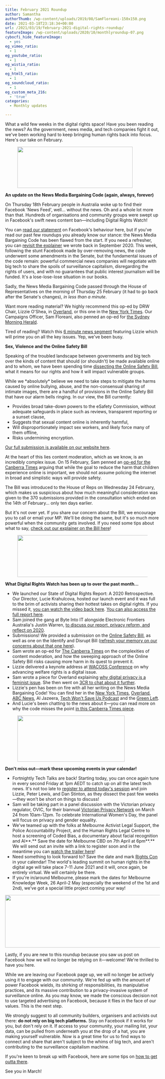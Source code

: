 ```yaml
---
title: February 2021 Roundup
author: Samantha
authorThumb: /wp-content/uploads/2019/08/SamFloreani-150x150.png
date: 2021-03-18T23:18:34+00:00
url: /2021/03/19/february-2021-digital-rights-roundup/
featureImage: /wp-content/uploads/2020/10/monthlyroundup-07.png
cybocfi_hide_featureImage:
  - yes
eg_vimeo_ratio:
  - 1
eg_youtube_ratio:
  - 1
eg_wistia_ratio:
  - 1
eg_html5_ratio:
  - 1
eg_soundcloud_ratio:
  - 1
eg_custom_meta_216:
  - 'true'
categories:
  - Monthly updates

---
```

What a wild few weeks in the digital rights space! Have you been reading the news? As the government, news media, and tech companies fight it out, we've been working hard to keep bringing human rights back into focus. Here's our take on February.

<div class="wp-block-image">
  <figure class="aligncenter size-large is-resized"><img loading="lazy" decoding="async" src="/wp-content/uploads/2020/10/Email_headers_highres-04-1-1024x366.png" alt="" class="wp-image-7494" width="375" height="134" srcset="/wp-content/uploads/2020/10/Email_headers_highres-04-1-1024x366.png 1024w, /wp-content/uploads/2020/10/Email_headers_highres-04-1-300x107.png 300w, /wp-content/uploads/2020/10/Email_headers_highres-04-1-768x275.png 768w, /wp-content/uploads/2020/10/Email_headers_highres-04-1.png 1168w" sizes="(max-width: 375px) 100vw, 375px" /></figure>
</div>

**An update on the News Media Bargaining Code (again, always, forever)**

On Thursday 18th February people in Australia woke up to find their Facebook 'News Feed', well… without the news. Oh and a whole lot more than that. Hundreds of organisations and community groups were swept up in Facebook's swift news content ban—including Digital Rights Watch!

You can [read our statement][1] on Facebook's behaviour here, but if you've read our past few roundups you already know our stance: the News Media Bargaining Code has been flawed from the start. If you need a refresher, you can [revisit the explainer][2] we wrote back in September 2020. This week, following the stunt Facebook made by over-removing news, the code underwent some amendments in the Senate, but the fundamental issues of the code remain: powerful commercial news companies will negotiate with big tech to share the spoils of surveillance capitalism, disregarding the rights of users, and with no guarantees that public interest journalism will be funded. It's a lose-lose-lose situation in our books.

Sadly, the News Media Bargaining Code passed through the House of Representatives on the morning of Thursday 25 February (it had to go back after the Senate's changes), _in less than a minute_.

Want more reading material? We highly recommend this op-ed by DRW Chair, Lizzie O'Shea, in [Overland][3], or this one in the [New York Times][4]. Our Campaigns Officer, Sam Floreani, also penned an op-ed for [the Sydney Morning Herald][5].

Tired of reading? Watch this [6 minute news segment][6] featuring Lizzie which will prime you on all the key issues. Yep, we've been busy.

**Sex, Violence and the Online Safety Bill**

Speaking of the troubled landscape between governments and big tech over the kinds of content that should (or shouldn't) be made available online and to whom, we have been spending time [dissecting the Online Safety Bill][7], what it means for our rights and how it will impact vulnerable groups.

While we \*absolutely\* believe we need to take steps to mitigate the harms caused by online bullying, abuse, and the non-consensual sharing of intimate images, there are a handful of provisions in the Online Safety Bill that have our alarm bells ringing. In our view, the Bill currently:

  * Provides broad take-down powers to the eSafety Commission, without adequate safeguards in place such as reviews, transparent reporting or a sunset clause,
  * Suggests that sexual content online is inherently harmful,
  * Will disproportionately impact sex workers, and likely force many of them offline,
  * Risks undermining encryption.

[Our full submission is available on our website here][8].

At the heart of this lies content moderation, which as we know, is an incredibly complex issue. On 15 February, Sam penned an [op-ed for the Canberra Times][9] arguing that while the goal to reduce the harm that children experience online is important, we should not assume policing the internet in broad and simplistic ways will provide safety.

The Bill was introduced to the House of Reps on Wednesday 24 February, which makes us suspicious about how much meaningful consideration was given to the 370 submissions provided in the consultation which ended on the 14th of February… only ten days earlier.


But it's not over yet. If you share our concern about the Bill, we encourage you to call or email your MP. We'll be doing the same, but it's so much more powerful when the community gets involved. If you need some tips about what to say, [check out our explainer on the Bill here][10]!

<div class="wp-block-image">
  <figure class="aligncenter size-large is-resized"><img loading="lazy" decoding="async" src="/wp-content/uploads/2020/10/Email_headers_highres-01-1024x310.png" alt="" class="wp-image-7296" width="449" height="136" srcset="/wp-content/uploads/2020/10/Email_headers_highres-01-1024x310.png 1024w, /wp-content/uploads/2020/10/Email_headers_highres-01-300x91.png 300w, /wp-content/uploads/2020/10/Email_headers_highres-01-768x233.png 768w, /wp-content/uploads/2020/10/Email_headers_highres-01.png 1376w" sizes="(max-width: 449px) 100vw, 449px" /></figure>
</div>

**What Digital Rights Watch has been up to over the past month&#8230;**

  * We launched our State of Digital Rights Report: A 2020 Retrospective. Our Director, Lucie Krahulcova, hosted our launch event and it was full to the brim of activists sharing their hottest takes on digital rights. If you missed it, [you can watch the video back here][11]. [You can also access the full report here][12].
  * Sam joined the gang at Byte Into IT alongside Electronic Frontiers Australia's Justin Warren, [to discuss our report, privacy reform, and reflect on 2020][13].
  * Submissions! We provided a submission on the [Online Safety Bill][14], as well as one on the Identify and Disrupt Bill ([refresh your memory on our concerns about that one here][15]).
  * Sam wrote an op-ed for [The Canberra Times][16] on the complexities of content moderation, and how the sweeping approach of the Online Safety Bill risks causing more harm in its quest to prevent it.
  * Lizzie delivered a keynote address at [WACOSS Conference][17] on why advancing welfare rights is a digital issue.
  * Sam wrote a piece for Overland explaining [why digital privacy is a feminist issue][18]. She then went on [3CR to chat about it further][19].
  * Lizzie's pen has been on fire with all her writing on the News Media Bargaining Code! You can find her in the [New York Times][20], [Overland][21], [ABC News][22], Al Jazeera, [Tech Won't Save Us Podcast][23] and the [Green Left][24].
  * And Lucie's been chatting to the news about it—you can read more on why the code misses the point [in this Canberra Times piece][25].

<div class="wp-block-image">
  <figure class="aligncenter size-large is-resized"><img loading="lazy" decoding="async" src="/wp-content/uploads/2020/09/Email_headers_highres-06-1024x342.png" alt="" class="wp-image-7275" width="349" height="150" /></figure>
</div>

**Don't miss out—mark these upcoming events in your calendar!**

  * Fortnightly Tech Talks are back! Starting today, you can once again tune in every second Friday at 1pm AEDT to catch up on all the latest tech news. It's not too late to [register to attend today's session][26] and join Lizzie, Peter Lewis, and Dan Stinton, as they dissect the past few weeks—they won't be short on things to discuss!
  * Sam will be taking part in a panel discussion with the Victorian privacy regulator, OVIC, for their biannual [Victorian Privacy Network][27] on March 24 from 10am-12pm. To celebrate International Women's Day, the panel will focus on privacy and gender equality.
  * We've teamed up with the folks at Melbourne Activist Legal Support, the Police Accountability Project, and the Human Rights Legal Centre to host a screening of Coded Bias, a documentary about facial recognition and AI**.** Save the date for Melbourne CBD on 7th April at 6pm**.** We will send out an invite with a link to register soon and in the meantime you can [watch the trailer here][28]!
  * Need something to look forward to? Save the date and mark [Rights Con][29] in your calendar! The world's leading summit on human rights in the digital age will take place 7-11 June 2021 and it will, once again, be entirely virtual. We will certainly be there.
  * If you're in/around Melbourne, please mark the dates for Melbourne Knowledge Week, 26 April-2 May (especially the weekend of the 1st and 2nd), we've got a special little project coming your way!<figure class="wp-block-image size-large">

<img loading="lazy" decoding="async" width="1024" height="171" src="/wp-content/uploads/2020/09/Email_headers_highres-02-1024x171.png" alt="" class="wp-image-7271" srcset="/wp-content/uploads/2020/09/Email_headers_highres-02-1024x171.png 1024w, /wp-content/uploads/2020/09/Email_headers_highres-02-300x50.png 300w, /wp-content/uploads/2020/09/Email_headers_highres-02-768x128.png 768w, /wp-content/uploads/2020/09/Email_headers_highres-02-1536x256.png 1536w, /wp-content/uploads/2020/09/Email_headers_highres-02-2048x342.png 2048w" sizes="(max-width: 1024px) 100vw, 1024px" /> </figure>

Lastly, if you are new to this roundup because you saw us post on Facebook how we will no longer be relying on it—welcome! We're thrilled to have you here.

While we are leaving our Facebook page up, we will no longer be actively using it to engage with our community. We're fed up with the amount of power Facebook wields, its shirking of responsibilities, its manipulative practices, and its massive contribution to a privacy-invasive system of surveillance online. As you may know, we made the conscious decision not to use targeted advertising on Facebook, because it flies in the face of our values. This is the next step.

We strongly suggest to all community builders, organisers and activists out there: **do not rely on big tech platforms.** Stay on Facebook if it works for you, but don't rely on it. If access to your community, your mailing list, your data, can be pulled from underneath you at the drop of a hat, you are making yourself vulnerable. Now is a great time for us to find ways to connect and share that aren't subject to the whims of big tech, and aren't contributing to the surveillance capitalism machine.

If you're keen to break up with Facebook, here are some tips on [how to get outta there][30].

See you in March!

 [1]: https://u1584542.ct.sendgrid.net/ss/c/CMxF4nARlf6wAFa1PSfv0mmZ9RIuK0LyVv5J0Wo3jtLPXabnO7pZHM0rPPHVmfVoZvl93NZkUnxNz3rwysmHbJDRIpi2R6UXgbxwIOg_YsmW4rAFc4Swf10HWu6lpLcDMAYFNNibo2an5ZHdXeNMggYcDmsSBNxPDliAb3fLXS8GIcTS0TADIOME2UTHLm832399h7pKE-085axg1gBcj-GioA7MfROYe5V7HCJZYC9hUgoy67B_JFli2IVEhUiGECuBpDNGeRDOHBrBwJo3foSRfsI0uoV4kTMU6MeANqqehbb-F10fsw_N4QuolXerS3xVI9MXieQNC00795STKg1_6pwcz759PMwOCDk1EscT84ONEftAqeqAYTDtrP28PjBndw_r8lIsNSvYuLxKFQ/39q/-4YLaVdISxKdg9jhVPrppQ/h0/h8g4gnIQpyRIKH0TsH-QXaXoc0EJupHC7Ps14smyUGU
 [2]: https://u1584542.ct.sendgrid.net/ss/c/CMxF4nARlf6wAFa1PSfv0mmZ9RIuK0LyVv5J0Wo3jtLbQYuZN58BSDpHzW6ON_Xe_Jin93oFEiss0xl3Wv5mQyzLep4TS1Bk61Crl1OOPXuMn14ii5c8JmXEo0YA77X8g2drXwuJZUcc2CnXtt_GetF_69W9Gi8YOc9ocI10BkOA6FBCtgHy9ODowV2GdoSGmMzXhVUuKv3aGGnPzLPTB9spM0HptYQuFjOfTlhqayIgqRARL1zciMSwPVd087JwVoJPxdvZOzyr7YGVGDTInWLAUT9CLaVoCXjarafWnZrvLF8SxHvJ8bUZEtPsXYk9mglvsVU8InuxIOaj2my6cHWToL0j6HrXDTtd27qMiDe-gjosPpoURBEnOu8zMKWzxFDEI_wpulyrxVGj5wmzzG2k-NNXHVHUqeD2DptB4Fdivw1br77Mm-uHq6Yvn3DA/39q/-4YLaVdISxKdg9jhVPrppQ/h1/uAU9rTgeYlgRtSYDVVPuHFFON9OUydGuZZ4Jd_rQo9k
 [3]: https://u1584542.ct.sendgrid.net/ss/c/BqA3LhzOFl92KwaVoz69N0qR3BWkZXYkjMRYGJoSlafIbIAD4DumtU7iWaTDGCuKLKeGjGp7wJDVXYYNQLbsXcKY7l8G-Z8s8VodnnvsSo-fN9qlh8GOKY2-FL9-ebieWAqv6iGBVp3hIQ5QpX05bwpTKjxgXRFMyh-4g7t3T8Oy3XSjQKW997o3MImoXMu229thE9ZXVy_aqzWnMVpfgHxwcvbW1MCPDKtH0Bema1MSs3rnUU41cNF-gcxUoC5IDzWKRTxpvaW5ctdIq1woRv3dChs7NJlGjOCZ9AIhjOCRwi_i8qpqsN1cseFHIYLLd6CEcO81XBet3jwP5tJLtBZ41hr4uSRHlzjz4-ads-XmZdG524lHgf05_UU1h62LqcvnMXXSgJ14188Or8S1w_lbC5PnRs07E_VZTGmLrzI/39q/-4YLaVdISxKdg9jhVPrppQ/h2/i2tOqiSsAwv-T0BcXzjQEyIyQ6_s2VfsTUk2F7OorMk
 [4]: https://u1584542.ct.sendgrid.net/ss/c/atcYNHk4Eh2YdGnwBh-YDGlyFEPfIQqTPhAJ7ICxnKGwCw_ufjZMlVhjkx4aOHLlly-wnUR30qUpu0SBkygzmJTw1HSEr8okvoQ6JAIa3EHC3HAfm6C-FUqcG-BtW6m_kj1XBMUFVjfVXplTlpzymNKJ3TMdLu9onp3wp1N2zPGpzfS3OF7kaksYfrZi58b4IRn1uAdJ7SjgppFNoRkICDHPpu4Of2FCA00My7LVZ2dUu1hIKBx02P1MXIvTpuFUuHQpPa1sH83jkV9d7YrPM5MFz6-4X7nB-nucuR6XSOtIN5KWjiSYuba_Aurw4fIRQavZTmsW8FisqjxA7ja7lIuPLsmLN8-4ivvsVXOM4GAfkevmoL12XTIBZZHdOg64esGrSOWXKVfw5mxrEVMtRw/39q/-4YLaVdISxKdg9jhVPrppQ/h3/jj39vQgcB55CJuSW5WR5PCjdW5Roh3rV7NqeKDQi0Sk
 [5]: https://u1584542.ct.sendgrid.net/ss/c/atcYNHk4Eh2YdGnwBh-YDOY7M0HCiEoWTIfBCcp3Bkyz_wsE-mMIU8LcMdsStAgSqJRXSwwHG6etviREhPenmTYFxE9F13kAbLExXgyW9A6k_2LXecnsitS3_oAbBMwo3tBlwSFA73VAb9LbMeHfRXyp-jF0jyFmlE8Ea3LQD7FUEgF29iKxb_oGDeIMUDta5J-_T6cO1ssVMEFDmXbvGmjQBCCpvslEwCALZikMiZkC_n76Ulmo1mve1lbiL3v7G-V3mdYL3Hvdt2Hck4aP69lTQ8PpsnZXaKCZms-xKfkkdpCGGQeO8I4epcV7isp_8UPsIrKScMs7tUZS986ZfmO19gPovTGdmh9o9azzM_Qd8WDmmpcn0CXYvWJeRSBs7l7FtY-v7Dnswjr9cAhYPHv9pXrWgG0CqAvtBVCbdmeMtRFIIhukiQ1pItsQM50F/39q/-4YLaVdISxKdg9jhVPrppQ/h4/wNgfN1XfcWNfAjuLFpocN-Znwlk2jSKVI4Oe6P4tv8M
 [6]: https://u1584542.ct.sendgrid.net/ss/c/atcYNHk4Eh2YdGnwBh-YDOJPR4Z5lDybbWIPhQSOR8GhteRvz21YPJfRG8B40Kk-zcfQ3hB7Ra196gcWsw3OPfFWi5zG0dRqNBUU7Bmn1ZiD7oO4ZZqXJkizZPpASx2vUUzPp9N9w8JUvmU9nS6rmMfWpcMFWzjumvE_HyX0Z-RTpwYaQ8IbXG5BV7HuKQaCOV2o3PJJPUY2Nn2fyTOxYN-K5icG8QMHkYOYWvRtzMuPjrzOgsIQc-nUuJ8CFqhbwmUYLTtcHxjhGcN5p6cUn3uVyy1ab4LM1u4uwh01Sthuwbs9RaHvMRFmIACyfppTfzsbncsmGynuF8O9XGpiD611vCUClmvAo-jxGhy0wK0/39q/-4YLaVdISxKdg9jhVPrppQ/h5/m-0sMMs7N3O8YEYnW749WQp4BPcmvkvJghHI1hRO1Yg
 [7]: https://u1584542.ct.sendgrid.net/ss/c/CMxF4nARlf6wAFa1PSfv0mmZ9RIuK0LyVv5J0Wo3jtLPXabnO7pZHM0rPPHVmfVok7BjJVqjFsnj57h8bo8V_K7viZDIjZvEVHlSuRwg82-pvHaQYWIB1sBnJXC4pNEs3yUIk2zHuQBICy73ewh0XLvezpmp7M0G6afQDlaB6OuyAqepZvDhqJGWSw1iLyiH4PM1KbJxzF9-pltvLSbP6HcmhZCGwqPvAesOuY6lombV495seVSiiL_lYliZzcbNbIGt-2fK_9YagCqR9Cr_srhSgHTAw-8K2Z3JsnvXorJN2uRitWZV3xx8M_446mCfXqF5ih7W4MZTJMyyr0gBe3ut59M31L0Io3uGX-nD6-GcEZOpjf2dAX_ZFDZdngxLuaDCQd6EY4PWWxY4FkICGgAbjBaVUq13W6PzoGogav8/39q/-4YLaVdISxKdg9jhVPrppQ/h6/OJxU73dWuIh7Jbez4-tbFrbA4erCqgo-TU2ZqZIJdx4
 [8]: https://u1584542.ct.sendgrid.net/ss/c/CMxF4nARlf6wAFa1PSfv0mmZ9RIuK0LyVv5J0Wo3jtLPXabnO7pZHM0rPPHVmfVo8jokC5nFEEUacXPWEAWPrWQgsCtuttyKUrv5gP402ywbbYrdi8_nm2Yb5dzVSBahUIXKDglNXtzZ5slruZEcYfe_A_686VGFw66LBiaGl-1nqX3ZmF-7rTyH7Spk10UAOgBPKfOKIDp6RR_Pn_gVbzrHtQoejaCl38bub4ypSLQIANAmOWzVRftysbVG_0bfiTU4ud4TB8XJwBcikYwM2JIfhdi6DIofO8PztMTMlGko_ilv0NmUXPbMDk2Ff8PiXnVp7Xk9DcecuFCmiS2evwyqHGt0mtTYwLVd6fpvDAQNWKrJCGMpjcxWtih5sWX8BlYnIzNlCWnhBRBj5RIQtlxlKp5ZrOhhqAsvYDGmzuo/39q/-4YLaVdISxKdg9jhVPrppQ/h7/_ZpThqisR_rZFTppCjo1C-OZyVWR15u8k_v9vxVoolQ
 [9]: https://u1584542.ct.sendgrid.net/ss/c/atcYNHk4Eh2YdGnwBh-YDMsQup19ctwzixQPtTEhYGvKZ8-pY6-CH8JzoJF0FAj-6NsDS5TKk5Q5U_NJabQtp59dLem4ES8Uc93qMxoXr71KpsGXtmK2-71aPeKFirjGJZtikh7PNJ1RW0ZrZgHV4eZtrDcgagW0aV2f5y3EusfR5TzaVgyopVYIQ_wvLc6z1updFWI45yfdao50TjwfrpDcRH5WBLvymQU_Asr96ClcNSEgAGJoW4omZyIQPABgG_y6fQjCgcUlJxHBXJKuCT20E1pffSgqiN_9ivhr-ji-Pmniw1NfLdBTtmE-cRBRgLmepmrJ5WwcyZLsSS2FDFC111dppUzpSqNkheecBgNuBcwHaY07PL842toRP-QQl6ydI0_D-YuKFOXNANPvd6sYvGRHHOMrlvEj5WtlS0xY94D_BEvnxcUBGpx7twqc/39q/-4YLaVdISxKdg9jhVPrppQ/h8/NDsgVQkMu_crr9EKXbIPeJUvZTX9p2UAZx1kcTfwiGA
 [10]: https://u1584542.ct.sendgrid.net/ss/c/CMxF4nARlf6wAFa1PSfv0mmZ9RIuK0LyVv5J0Wo3jtLPXabnO7pZHM0rPPHVmfVok7BjJVqjFsnj57h8bo8V_K7viZDIjZvEVHlSuRwg828zDLqyXe7kHbLCjxsWBiojuorc75wW8pqsLVAuNIXmBfuOjT5znC3x1WutsImppzl_d9R0SsbMgicq6LnTxMhkc-1DL4GNgACQjn42_5Pu4qYgWGxcl7mH2eBnMlqueUlXUhz_17WrTI_-M9FRIr5piMSDUieNsr91lLaqawdHTUk0O3hHgtUR3WqPLW8J2tx2R213qojZLfUsk395Xk6AMBu4kZtrBU27xwJ9JI_VzHBLyk025NnW4j2kV6nX8IB-9D8W7RNc6-YE5up-OgmpFj9kyLeTwvNoMY4rTQCUcdrns-LxJXmy1MhuMGuTaWE/39q/-4YLaVdISxKdg9jhVPrppQ/h9/IW7XNL-ViOFrl_9HzWhDk5AuiieN9k9nW5HuiUn8zMo
 [11]: https://u1584542.ct.sendgrid.net/ss/c/atcYNHk4Eh2YdGnwBh-YDOJPR4Z5lDybbWIPhQSOR8Fn3iVymDdvFXugXFHFzaLOd84orp99UxCcSvRCTQyoW0-2GchQUwk3MsRdrZUnlCutrk1TYIW2G_4YPn4JXD6ASJiODnQGEtxXaNwQq1Bo4_zHiu5hA7qJCnDEf9G58JMmds2fGkNTNQUZy4aVw_0QbUY9MKR-23nqUixBH0Jf1DYBqfsrB55DWMbzuWruZ4Wywy0sqZTXywd399nAsyglVeRmPCRP9LGdTF1FO0CNg1Z_mshgJ-sqPOazdVC0fUtHCVZ3oRdrw3j1Ujw9c3xl9i6z6eFu5f2yP1wBTW5w2BobDo-psk0X2lIrBmBIL-k/39q/-4YLaVdISxKdg9jhVPrppQ/h10/wNL0leOa1Pr0lvowi25chjXrDqsG6j3kjH9j3cheXZo
 [12]: https://u1584542.ct.sendgrid.net/ss/c/CMxF4nARlf6wAFa1PSfv0mmZ9RIuK0LyVv5J0Wo3jtLPXabnO7pZHM0rPPHVmfVoicB-CsWWIIBqqwunH1ItOosi4MC-tZglz42dLjVFwQsL9FdedDpFwauuJRt93taI9JtGZnGT5hQ_cNi7e5sTZ0KXo1pOecJ8QJgrFTokP142nLEwP-1kBxh3VdmIxf-AhgmlNPn-GyzKMYwWRE0LFT2GCLq2f9ZLbPM_UUhn1IoUi30hsQWfRhcvEuQmIG3RkLNaAxXKS1fjdKMt0PEpDQmyoLzHzk5_XJhlF7WdZYW_wsCTzSxJBHfrkqbRh8tdQlG5GI_cXuqT-Bp4SDToZdzt35w9oIx6rZFpsAWf6Ny6oyoeNYhG_OOI2ONxMc0m8N4txhd115w4uimGZi8kjbZSRsCMG9p0DYes-5rMLkIWXpYkHPQ5gWMqa26CcT4B/39q/-4YLaVdISxKdg9jhVPrppQ/h11/llea4ys_ow1U9diSoheh5hzn6mdorAgl0Bf7LYG8bw8
 [13]: https://u1584542.ct.sendgrid.net/ss/c/atcYNHk4Eh2YdGnwBh-YDGRoAs2WH3kvIwlC-9ha3D7RYN0OV8HmwUAeLE6MQ8tGWfgd7hz40-AccXZWFCIy6BdkYvJ5ph31EQrCTfPsRPlCRG0jDrBweTg7PjBmbZsNTciciY0Jm5XgtFkemZKpI6-8wjEnbUkC21u2ZVU59wrokdpV8hK-DYRsCp48NkFRCVCgBRGKYnJkmGziJiy-8Qvj7cm58JLWRSQaPuvoSCshDglqWpw38qOee2YnL2Ytl5qRQ72Oz8S_bp7ATCT-u5lN_i_VeC68bLf4nTsN3IC8SlPh9FrlYF4BEGXh6Iy-7ILp4GuqUy2x2kaWYhYbExdaxhyMqRXrkbLN7k3WLsu2Oi0Q196T8YRGDQ-eEOWA18gqkOK8hu8bplKbB6JBSlnw9WO0YwHvpnVGiS9lXHpqxdNNIgqjaSOFbiaghHDZ/39q/-4YLaVdISxKdg9jhVPrppQ/h12/WObLKTJuBsikk9N-2NK5WmhCY_msodUrif0RpntdoBA
 [14]: https://u1584542.ct.sendgrid.net/ss/c/CMxF4nARlf6wAFa1PSfv0mmZ9RIuK0LyVv5J0Wo3jtLPXabnO7pZHM0rPPHVmfVo8jokC5nFEEUacXPWEAWPrWQgsCtuttyKUrv5gP402yzlRZNlD09Lw1M8UCNhBtigieRA4F3j3H3avKk0WmwbxdBXt_GCHkPq28XbR2DK_fFbbMRGa8hYTRIGpY_uYjYQBU9k7eCdDuVcCuZRQxE50XkkPpM7QN4sq2tPEiV9_bSuLIqrtvAOVUYf1hVHQE-xnNFbKZUNGX7xreIevh1VJBQDqiTKqx-TzaKUKhV2oqrGJcN_tWw31nMUOXJkBDc2PhsyUwk2vqss7duI_LRuRQAJKfp7ZBWwzLno35vTYRTSJ7k0ZtG65Tc3AcqP0qzj5SaLOBqPI0wt8agqDRvzKFMtt4DpBV3Y70GTnVzlR7E/39q/-4YLaVdISxKdg9jhVPrppQ/h13/JleP2KfaKFU-mMkNiD-sYdNcmgPN2u3vN-JlGIp9ya4
 [15]: https://u1584542.ct.sendgrid.net/ss/c/dSCQfi9FLISmU3ZE3bfPhlSBN6XYeCKzaLLHWVkJ-A9ssnHoFXVOv9K_tpvraSj1-0pXU4ztPMvwpVPpV4A0VrYtuFfDXzc31kzntM8KKKlW6tvB6uN9Y1bCB3BO0p9SGQEjUi4vn8G7PO2a-HBvKwVRkWEiYyCDFog9jkLcDJf5U8ZLOpOoOV84aWORvlbUWKB6TgTIrbj4eWga9LA10n-gOT8BBJoyJbTXjRcrxB_2qZgnuCkUK6tmQzNGlGk9FYybYI1QRmwjABy33JFw3wJnCFqyC02cmQsuRlESX7JfCDKLiKiADe8lwDtdX0okljxiyuyX4RtrVKZKnfHMZ9L49OZ-UEblPZpr9JYDiL59qeMU-gdVBB7V-detoyTZ/39q/-4YLaVdISxKdg9jhVPrppQ/h14/dhxXmkDBo_xq2PXQp_X0zh1-tUdQF1xukYLefMwO4no
 [16]: https://u1584542.ct.sendgrid.net/ss/c/atcYNHk4Eh2YdGnwBh-YDMsQup19ctwzixQPtTEhYGvKZ8-pY6-CH8JzoJF0FAj-6NsDS5TKk5Q5U_NJabQtp59dLem4ES8Uc93qMxoXr71KpsGXtmK2-71aPeKFirjGJZtikh7PNJ1RW0ZrZgHV4WWdkz3lacaHIjcTcOl9rN9ruvL1CkwTeSQlnFPPksQ-J6Vz3O8O-skKKRunNv3gUdaBwYBWDFLblPbp4MlZ_Ll-c32ZFj2FAfhqcCmrrX8EJblMFPXwKcZFf8WrBot-CAEjTHGdIxjU7StVmbq2GU5eTA42XurccNB8tt9u8loFb-PveLNhoFhiNv4HxO5Kh4NhkrNTjDQlWxcYkj8GhsVZDtDO1vOqIJ5N4L2MryHTEXwjV0pdYl3rg0cLOYMD0Xs_vgupyUCvMD613di4LpdDboUf8KvVNYQCSHXdywKM/39q/-4YLaVdISxKdg9jhVPrppQ/h15/cm_0Ud-tbHFKR0JlAUbchs1xkQ6FuGAivBwHxk-dcVQ
 [17]: https://u1584542.ct.sendgrid.net/ss/c/atcYNHk4Eh2YdGnwBh-YDGIYcjXtnApuqDRu1EH_jpf8_lnkrKzFSuyuei15-F3aC9vfDgdNKC4HtL0ak6gXw9husPZM8ROC1d2QiQcQUxUBrhwAognpwLCPhZhtnqOQQ0EqnCoFln1taG_PQRqcLDVPvWbhCKn-JXoVTYgCsZYZDHzs3bKYUCrhA5CtWEiHh7UCt-BywU-bAgvEJZBdJBKjSOe56eoM1jXR1uNNpr57xZicKyxn7UVreb1DKgPj0QdETlhQnb2ybTXdBd64naA5VXg0yGeSKBwVi_NNU0BKF6SDrV4rhcT_mOqQ2bYkxQnh_MrWlQWm6onNkXVOBb4ymgkH2ToDazP1uoSsS5Y/39q/-4YLaVdISxKdg9jhVPrppQ/h16/WVEumlohrXZy9vMVeUwpREVYwSAX7K4PvUO2pZk1Nbk
 [18]: https://u1584542.ct.sendgrid.net/ss/c/BqA3LhzOFl92KwaVoz69N0qR3BWkZXYkjMRYGJoSlachYipE7PqTPfOdSg3b1kSSDI8gs9l9LiibEFTNjEbrRMPmodymNSbgjh7hUUJflbdTLOjtqH1T6beDaTGWiHmrt-ipXdVVcDFs1iD0HxlWReOhKTdAkKH1OL-MGxKmq9heaGht4yu6YOrxjGGqExn78MgtlGaxR9Kx0OJKtaCi_AIrtvUJX0Fpvoaj7EpBbticnrhJgpgZYGvBNjxUUwr0A6SwzekurLLqF-J8CHSmGmsMdIxdMZritEKaNICk2N8iAll7hLJ2dv6OmfaifsLoZ1OB797Bv1Mhya2UAAS9X5pWQcJQkkOiXXpZpEjLMiUsTSHH9ESEnkfmrlnW6uIyXQGEK8Z-4lABXH9t1Y3cqg/39q/-4YLaVdISxKdg9jhVPrppQ/h17/FWSHCpJiXxc_0vy2CYR0PH9FHk1HnShjRcWqbjM9MMM
 [19]: https://u1584542.ct.sendgrid.net/ss/c/4PfL751D8g4IfLXFw3QfXfddT38HY1i1X6g3OdYp47Y_NphKLg6PDxtjPoUXP1-94gjSU9QRnZFxfz23x-zqu11hdSncU12NHyXzHYzVyYl7mcQR7PazOCSBHEEEiZVusxjeLRX-be1SairaWEyOMB6kE8AF7or3ft941JIJwcDIw0rVYxLq33JvYcSaT2Uhr1HRswUOjYn01jSTE6tUvTYHcA_ajClOk61zKp3cZfyLFB2_kAkMbvSxbuZLd-e19mUBB_cgkF7_xm-gkx_uCikpIZhRBU72XlWqIT11PHpniMecZ4WeJqocXJGUfVdt_SniLyOvaS8bAkSIzA_ecpGYqK35qdl0s1Ao3m7opLOx7uKg-Sf7Ly2PoixOcZvXdozW3J5TV7ZOzNVGzoDRcmHoVMq2fMlXu6G2oRzpTQv2SeQ4yQUZzwTdIR-_BXdJbI97EW_KwytcugUXDp5WACoyRiRvm5Jr9JITY6_3iR4/39q/-4YLaVdISxKdg9jhVPrppQ/h18/q7WNv0ozI6flnnbQ91XCZPrspYMq-6T9qfhzFD6f-Vk
 [20]: https://u1584542.ct.sendgrid.net/ss/c/atcYNHk4Eh2YdGnwBh-YDGlyFEPfIQqTPhAJ7ICxnKGwCw_ufjZMlVhjkx4aOHLlly-wnUR30qUpu0SBkygzmJTw1HSEr8okvoQ6JAIa3EEI02Dqduymqz-kZEbSc200i163WCsl77WhPvASwDsXSw3BBRqDgNea2u7IGPp1yOqAzDeWJeG4U-CTwOqsbim3hqhXGrsvwsAjPir9zkrNglrB9Fip0gmM8M8gd7sS6xYJWk7UavlNxXeEjjb5ZNc84jkLHI6fAEp6jcqeQr9mIFIpPH96UpkwUjjPIXIKCP1-OqdMjQcWUa2MqQf91wgtm9J14bgFxxbdT_PfrtJtGtQXLIqmWQsjI1IWhHkco97zwpPym10DbY0VUhdgf0XMbCgVAacrjjQj6TLGQ2y5rg/39q/-4YLaVdISxKdg9jhVPrppQ/h19/jJnRzwgQimf89F-2rfxypj24cMcrRBkvUNoDPZKtpDQ
 [21]: https://u1584542.ct.sendgrid.net/ss/c/BqA3LhzOFl92KwaVoz69N0qR3BWkZXYkjMRYGJoSlafIbIAD4DumtU7iWaTDGCuKLKeGjGp7wJDVXYYNQLbsXcKY7l8G-Z8s8VodnnvsSo-fN9qlh8GOKY2-FL9-ebie-t0EZXtYu23aaA5gufDbNAH8DSqiYzmzat0UGYP3VI9j5axniNwsiPe6M8r91NrwJORWggFTwZ4_esFZm4G3koGm5CW7KDRv_wjZu1DGtMc6bA8b8Rx0Sh7kIuAbEViZhBHwFzZQ7LZ6i4_7CUl6KtX7ksXJ95bD_tMscBxlYVP1Wbr4pLrpYulVJJQY_BsQjSvg2QgXNE48MdGlKEMLDAvBJyyCGfPfFfBMHhkS-CIeTxIIWKWjSY0GKsssEC5ySoxuA_W-SUvRT4rN5SvJNH03zi7NNgsaoplTQsVVMxQ/39q/-4YLaVdISxKdg9jhVPrppQ/h20/aUIb02BoY1SwxReW7rHl9SvFAhhsVv0EyAv_rhyzzLs
 [22]: https://u1584542.ct.sendgrid.net/ss/c/atcYNHk4Eh2YdGnwBh-YDOJPR4Z5lDybbWIPhQSOR8GhteRvz21YPJfRG8B40Kk-d9DyMFSm4tuRjQDW7eZLZ55nO7ujQuWtWW4GoyZY1_Zxfa3C1E5_NmUO-XeY4rglvrv3LU9E-9ZCnWEtBs0tRtz-UEdPVclhzhX7bKgte6BUG4XDbpwL3Pwg4oTZeDdV2W8pT5me9qbXiq_CxV-ptc4umqscImYKHZNST_9P93WWO5uSL8fIKBKZ5g7K4sJpcJDmfc_8ZuIbYpV8hzj5hUNSf9M9I_rjuUE-2cbz1mVCQeta8YpmyDHsIuBuSyz1MdyHmvEy_sryunM1QOgLx4QWmK9GCgfroVB4i3kHNhg/39q/-4YLaVdISxKdg9jhVPrppQ/h21/R5eF69rXkeXLobz8EyjO7fLRuMqbM2IiEJntsvogt_E
 [23]: https://u1584542.ct.sendgrid.net/ss/c/1XQbiUZqIgkFRQxQopJGKeqdhWuIqpW0eQhmA8EUWy_8-OvlBtBMQ7YUg1_KG1oJ43BCUvCzxwJALjYTw2a2M4fDG4i3WSveUldbRcXS669Zcy7aq612PwdriGssbuQp4VWUJNABgTuFQPIVhC1uSLObVNy6yRILImW-dFYI8HapTDRY7zlt_kE4nZhm-xnQ89UXvcjde5OFxSaQn-1pzG49yIpZ_lFDMUFB8mE1cNbOk6eoAEwu8tlbyCawddE5mE0ZlvhjjX9vb_5XMN0vemTnQZV8eVH0OT4xcp4tKSqbhs6CE6Ikg8DXkAGvG0tLAM3z7FzI52IGL593vfsit7KA8CjrcL5jQeZCrBIrEAA1OzpiAyoYt8ti-al0qTfkxUaFszdNYwDJvxTyHwaeF48d-mjkAKlwoP1Nm-2OB-BZVe7EkdoycsqBweUNuL_JLk9T8OD48f7qivMIe7RFgQ/39q/-4YLaVdISxKdg9jhVPrppQ/h22/79HU-dI7vkiBjkO5f6JCzvnnueJTMmA-oPniFwDbErY
 [24]: https://u1584542.ct.sendgrid.net/ss/c/atcYNHk4Eh2YdGnwBh-YDOJPR4Z5lDybbWIPhQSOR8FHgMElVR1EmwfVkHRwcgyG4x90FRIUYXDnwqmN0lAJltfiGByTX7DJv7QMehA6ce8deqW6yIxr8UWElJQvzf6PnD5dOGabVJYLq1BYVoE_B0mxMOK0rP5aNX-qpUbBhTH04jHspKXxXiaqsPLahFx_eCb76LSo_zL50aaSVKZgsBqrQJCNmFaO-ocQzjYSvBawxQ1TAUKEwcMxcKN_9LGCHSw4bGEj6ehxghLqHKKffcmCX9EhsCQaXXGRJcMSGFoN51Sl0OttOb8awc5H4T1ACmZ5p8Lp0gidU0P1q1Wdp4pACXxtJWjnfHCMgz9l2rY/39q/-4YLaVdISxKdg9jhVPrppQ/h23/MyZv0SOKNONb9fb2IaNsUbOA7z9rXRWdWbVceyj4S7w
 [25]: https://u1584542.ct.sendgrid.net/ss/c/atcYNHk4Eh2YdGnwBh-YDMsQup19ctwzixQPtTEhYGvKZ8-pY6-CH8JzoJF0FAj-aeRAJzQLoKzaXdLPTpNjMMsxro9k8TD9Ooo0g9rfjUh7ZEYZZRlTcMPqlI0_HZ4OU-ryMBKjojQScIaTIzLG7L6rSs_JNfzSBBiC5pWZqqmP3iZjmag32C4CoR_dGXn1rdrAaq38WacO_y44i_RbiP7CNKW-6mNF00Fn1XTk5zWxeGa0y3y0YOfDChYfVSr8-wHXIeyWP0LO623hcj_XDki9RB444KJ7tDUD4txCq6odT2Dp62kqrod_8hh7jzWP61YO49fKbRowwtIyMI86JG5F8Vjdx3o6OSlPgdf1pgy779etMwbWj-Pmkjvogyfd2FcVd5DAqo_OqWGc_5poewn2ncueKz7ZfpP6uG4H0qSHv7wjtK6SmSlMKC6Pe9m7wJfGGGqFFONIAIUTWgcelA/39q/-4YLaVdISxKdg9jhVPrppQ/h24/41489DF-vgaV7u8LGxIJhBYinsLgtZVwVxOV41hPxfE
 [26]: https://u1584542.ct.sendgrid.net/ss/c/P8Elou2Rvc0qoMPEUZrMXQOdkwYPfWp1lSbdBGL8OQkZBIAwRpAMXO0VP8S7qG9njUBnOiLzp6GpnuqlQpso1580s1-ppH7Kof4yu6_ujaGtmOIfgQjIqmOuEnEnjp341stbLcIQ39auqtJFXPG5wAXiNZn2dTms0PDQqUBfobgIe3Si7_lDY6YngFK5TVHIoGziUjJhz7fAQduw0RpQ-VJbtkX_GL2f2OFjQlPI5OLU3Opae5A5l4a7DcfzMi5vQDstC6KzoRvi_y8-TOuJxPEXBGq0UQ8ZuH26eqq_pT_Z9aVSZP1nitIVdQH9ds6jA5Bfh182Q5jn9hCvthglryqQM1I3RUEO7IbpFxIZEkWRiIfaL0paCBKMLvd9TJ6DP_eO5lzJpASibo2DjogtfA/39q/-4YLaVdISxKdg9jhVPrppQ/h25/l0hgw0AG_PRcPw5TRdluIA1HQaDajXhb8UR6PuoS3_w
 [27]: https://u1584542.ct.sendgrid.net/ss/c/BqA3LhzOFl92KwaVoz69N4ROfcyv3KJDtY2h6skk8sdMKyDfb9UH0pK9UhqBlK9tgznJZlhd-pmp_dl9isscCudTdiqNyLSaJdK_tIS7qYj0ax38FUbIRUT-UM334GuZrSwYsGnyuXfBbLHPwzzDFVSfLbSh42zLNDM6QejUWee4E0MX11ypATzsNW5KqBUsrCu5HGyoUeVNE_Ipk2TybfSXJSzazt4OkKNj7iRMyPNKUdrqVkbyx7Dc5SKo75Xien_YgiWy9LmXI1h1nCRu9memflihiDKvHppB7mZU-qwC_IVKcIUdUV6WMT0IY80MxxmUbk7oSsbitNp3m1QEFNJIfqQWSaOOHod5-DAcqmL-2X_WfqLn8ZHqc7wduYKx/39q/-4YLaVdISxKdg9jhVPrppQ/h26/Ry3fmQ4avNj4n8fNcAyBTfsQLPuJIJgQ8Y_Pv80ysiQ
 [28]: https://u1584542.ct.sendgrid.net/ss/c/atcYNHk4Eh2YdGnwBh-YDOJPR4Z5lDybbWIPhQSOR8Fgann2dyleSimor48hUqMk8qpmOjG8CAFUSEdMVjJ4yyByGn1x-cJsThEeB_isUkxE9ZTn-X7SPtffRTxJ7oQgsw23whz9YCAGW6e4XEJC4-WdGepdKpxY9LLjj5Mg7m3v_F-QN0rjFERGpS10jfZwMUWxNqpLL4yJM5cVRVMDnTgy7RRxHBeSmsurNowKASuR1nuOmWtyPeNqnGu2QUypxzQBRqUt98Qh_WHrgMdxUte4qdisbMOzS8LnJg3qigl6OWFw7l0EOfcPJHgVyFxiZ1Tk2dhb4YnUlnMse7Tv0dh93hc1r5UGU3fd2qHX1lo/39q/-4YLaVdISxKdg9jhVPrppQ/h27/R2ePwNkUE9q2uncGDrSqmE-G3yLYYY7__y8qYFXtV90
 [29]: https://u1584542.ct.sendgrid.net/ss/c/atcYNHk4Eh2YdGnwBh-YDPgdQRSupzitvY9iD4qNsMK_RizoswdhQRi1CdakJHdmLKBIhIj2P23WyI1lZaxz3FQMX3RhLHkXRZmZK4lETuWDVb0ZTbLy8J5kAlKmIpcPnCIctUgs7PA79IKjTAepTNXvsZ1e4ZuAdzT-FCBtvgoMq7xxYL5dCcIHbw8NdxzUxWcHxdTOZihasowpMfcjgXzkq_URq7LaYdKHD1tiY89W1s1i52QlpVf2nbX2nJ1ucwUSw4mfaJ-_Ne_3tyjdqdcFK1-vy35qbxIPfPpsQrnwi5OpNUU4bNCedKoLC8bAx3caJ_lQX25prnikk8R3XA/39q/-4YLaVdISxKdg9jhVPrppQ/h28/WS4EBfnEn4b51wZ3pNLDuaRWkYFKuFA65rwqjiftojY
 [30]: https://u1584542.ct.sendgrid.net/ss/c/tTBUZwcBH_2q13Ow12s-jSVH9WXMSkxQ2NiCSK4XGtuSrIQ1JUd624HhOFykJt615nfTdeairYL5TsbqmZtwfm0ml1IY0EZJXLLu7ujC1UlDeIiSVEIlkX45Ig9yCsHEmqN57MkP5EygvZli01Ho344dcF1BEeTlSOXqz8rZs65qMFIE8HKRxgxkjbRx5xWUS7-WJCECHAeOqY4RgAvV2frZDg66YWGqUv5dNJoqXF4OZOkXI81L0AH6GFxUZ925HsMtsVvtWaO6N_ztGRwiwFLtzX19fE2_FYCOYMS0gzQdQ0AMlrw7oGxQkj7iT4Sbp0fHd_U4hI7ahgjYhLuIOGS6VQkYGCzQSkINMEJrd1H_CJXObLVPeaZEg4BB1l0wK5HonKnAXVfI7zKv6kDy8A/39q/-4YLaVdISxKdg9jhVPrppQ/h29/RJ9SKQgr-EfeJpXMGrDfpv55zJGi6ygtmjoi76sEdIk
